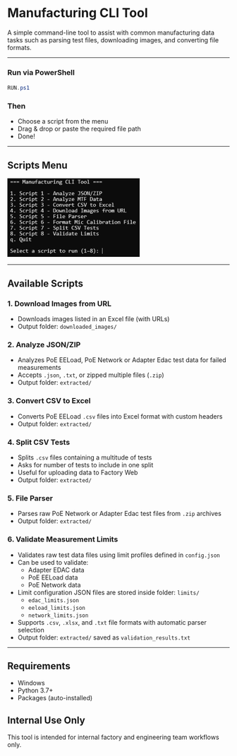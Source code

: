 # Manufacturing CLI Tool

A simple command-line tool to assist with common manufacturing data tasks such as parsing test files, downloading images, and converting file formats.

---
### Run via PowerShell

```powershell
RUN.ps1
```
### Then 

- Choose a script from the menu
- Drag & drop or paste the required file path
- Done!

---

## Scripts Menu

<img src="web_images/menu.png" alt="CLI Menu" width="300"/>

---

## Available Scripts

### 1. Download Images from URL

- Downloads images listed in an Excel file (with URLs)
- Output folder: `downloaded_images/`

### 2. Analyze JSON/ZIP

- Analyzes PoE EELoad, PoE Network or Adapter Edac test data  for failed measurements
- Accepts `.json`, `.txt`, or zipped multiple files (`.zip`)
- Output folder: `extracted/`

### 3. Convert CSV to Excel

- Converts PoE EELoad `.csv` files into Excel format with custom headers
- Output folder: `extracted/`

### 4. Split CSV Tests

- Splits `.csv` files containing a multitude of tests
- Asks for number of tests to include in one split 
- Useful for uploading data to Factory Web
- Output folder: `extracted/`  

### 5. File Parser

- Parses raw PoE Network or Adapter Edac test files from `.zip` archives
- Output folder: `extracted/`

### 6. Validate Measurement Limits

- Validates raw test data files using limit profiles defined in `config.json`
- Can be used to validate:
  - Adapter EDAC data
  - PoE EELoad data
  - PoE Network data
- Limit configuration JSON files are stored inside folder: `limits/`
  - `edac_limits.json`
  - `eeload_limits.json`
  - `network_limits.json`
- Supports `.csv`, `.xlsx`, and `.txt` file formats with automatic parser selection
- Output folder: `extracted/` saved as `validation_results.txt`

---

## Requirements

- Windows
- Python 3.7+
- Packages (auto-installed)

## Internal Use Only

This tool is intended for internal factory and engineering team workflows only.

